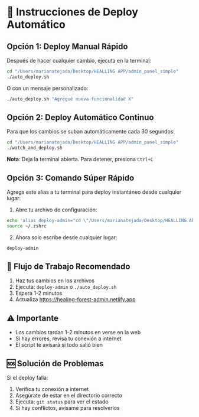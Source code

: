 # 🚀 Instrucciones de Deploy Automático

## Opción 1: Deploy Manual Rápido

Después de hacer cualquier cambio, ejecuta en la terminal:

```bash
cd "/Users/marianatejada/Desktop/HEALLING APP/admin_panel_simple"
./auto_deploy.sh
```

O con un mensaje personalizado:

```bash
./auto_deploy.sh "Agregué nueva funcionalidad X"
```

## Opción 2: Deploy Automático Continuo

Para que los cambios se suban automáticamente cada 30 segundos:

```bash
cd "/Users/marianatejada/Desktop/HEALLING APP/admin_panel_simple"
./watch_and_deploy.sh
```

**Nota**: Deja la terminal abierta. Para detener, presiona `Ctrl+C`

## Opción 3: Comando Súper Rápido

Agrega este alias a tu terminal para deploy instantáneo desde cualquier lugar:

1. Abre tu archivo de configuración:
```bash
echo 'alias deploy-admin="cd \"/Users/marianatejada/Desktop/HEALLING APP/admin_panel_simple\" && ./auto_deploy.sh"' >> ~/.zshrc
source ~/.zshrc
```

2. Ahora solo escribe desde cualquier lugar:
```bash
deploy-admin
```

## 🎯 Flujo de Trabajo Recomendado

1. Haz tus cambios en los archivos
2. Ejecuta: `deploy-admin` o `./auto_deploy.sh`
3. Espera 1-2 minutos
4. Actualiza https://healing-forest-admin.netlify.app

## ⚠️ Importante

- Los cambios tardan 1-2 minutos en verse en la web
- Si hay errores, revisa tu conexión a internet
- El script te avisará si todo salió bien

## 🆘 Solución de Problemas

Si el deploy falla:

1. Verifica tu conexión a internet
2. Asegúrate de estar en el directorio correcto
3. Ejecuta: `git status` para ver el estado
4. Si hay conflictos, avísame para resolverlos